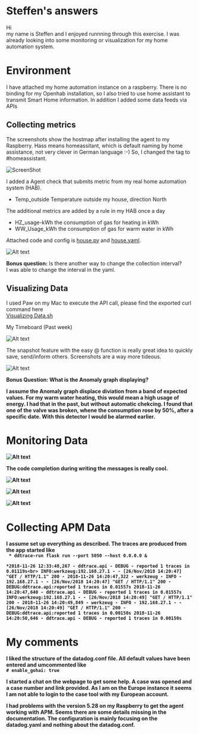 # Steffen's answers

Hi<br>
my name is Steffen and I enjoyed runnning through this exercise. I was already
looking into some monitoring or visualization for my home automation system.<br>

# Environment
I have attached my home automation instance on a raspberry. There is no
binding for my Openhab installation, so I also tried to use home assistant
to transmit Smart Home information. In addition I added some data feeds via APIs<br>

## Collecting metrics
The screenshots show the hostmap after installing the agent to my Raspberry.
Hass means homeassitant, which is default naming by home assistance, not very clever in German language :-)
So, I changed the tag to \#homeassistant.

![ScreenShot](https://github.com/mod42/hiring-engineers/raw/master/screenshots/hostmap_details.png)

I added a Agent check that submits metric from my real home automation system (HAB). <br>
*	Temp_outside Temperature outside my house, direction North 

The additional metrics are added by a rule in my HAB once a day<br>
* HZ_usage-kWh the consumption of gas for heating in kWh<br>
* WW_Usage_kWh the consumption of gas for warm water in kWh<br>

Attached code and config is [house.py](src/house.py) and [house.yaml](src/house.yaml).

![Alt text](screenshots/openhab.png?raw=true "Openhab")

<b>Bonus question:</b> Is there another way to change the collection interval? <br>
 I was able to change the interval in the yaml.

## Visualizing Data

I used Paw on my Mac to execute the API call, please find the exported curl command here <br>
[Visualizing Data.sh](src/Visualizing_Data.sh)

My Timeboard (Past week)

 ![Alt text](screenshots/dashboard.png?raw=true "Dashboard")

The snapshot feature with the easy @ function is really great idea to quickly
save, send/inform others. Screenshots are a way more tideous. 

 ![Alt text](screenshots/snapshot.png?raw=true "Dashboard")


<b>Bonus Question:<b> What is the Anomaly graph displaying?<br>

I assume the Anomaly graph displace diviation from a band of expected values.
For my warm water heating, this would mean a high usage of energy. I had that in
the past, but without automatic chekcing. I found that one of the valve was broken,
whene the consumption rose by 50%, after a specific date. With this detector I would 
be alarmed earlier.

# Monitoring Data

![Alt text](screenshots/temp_step1+2.png?raw=true "temp_step1+2")


The code completion during writing the messages is really cool.

![Alt text](screenshots/alert_message.png?raw=true "alert_message")


![Alt text](screenshots/email_planned_downtime.png?raw=true "Email for planned downtime")

![Alt text](screenshots/alert_message.png?raw=true "alert_message")

# Collecting APM Data

I assume set up everything as described. The traces are produced from the app started like<br>
` * ddtrace-run flask run --port 5050 --host 0.0.0.0 &`

`*2018-11-26 12:33:48,267 - ddtrace.api - DEBUG - reported 1 traces in 0.01119s<br>
INFO:werkzeug:192.168.27.1 - - [26/Nov/2018 14:20:47] "GET / HTTP/1.1" 200 -
2018-11-26 14:20:47,322 - werkzeug - INFO - 192.168.27.1 - - [26/Nov/2018 14:20:47] "GET / HTTP/1.1" 200 -
DEBUG:ddtrace.api:reported 1 traces in 0.01557s
2018-11-26 14:20:47,640 - ddtrace.api - DEBUG - reported 1 traces in 0.01557s
INFO:werkzeug:192.168.27.1 - - [26/Nov/2018 14:20:49] "GET / HTTP/1.1" 200 -
2018-11-26 14:20:49,849 - werkzeug - INFO - 192.168.27.1 - - [26/Nov/2018 14:20:49] "GET / HTTP/1.1" 200 -
DEBUG:ddtrace.api:reported 1 traces in 0.00150s
2018-11-26 14:20:50,646 - ddtrace.api - DEBUG - reported 1 traces in 0.00150s`

# My comments

I liked the structure of the datadog.conf file. All default values have been entered and
umcommented like <br>```# enable_gohai: true```

I started a chat on the webpage to get some help. A case was opened and a case number and
link provided. As I am on the Europe instance it seems I am not able to login to the case tool
with my European account.

I had problems with the version 5.28 on my Raspberry to get the agent working with APM. Seems 
there are some details missing in the documentation. The configuration is mainly focusing on the 
datadog.yaml and nothing about the datadog.conf.



